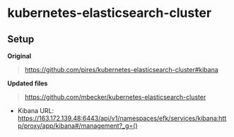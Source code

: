 # kubernetes-elasticsearch-cluster
## Setup
**Original**
> https://github.com/pires/kubernetes-elasticsearch-cluster#kibana

**Updated files**
> https://github.com/mbecker/kubernetes-elasticsearch-cluster
- Kibana URL: https://163.172.139.48:6443/api/v1/namespaces/efk/services/kibana:http/proxy/app/kibana#/management?_g=()
